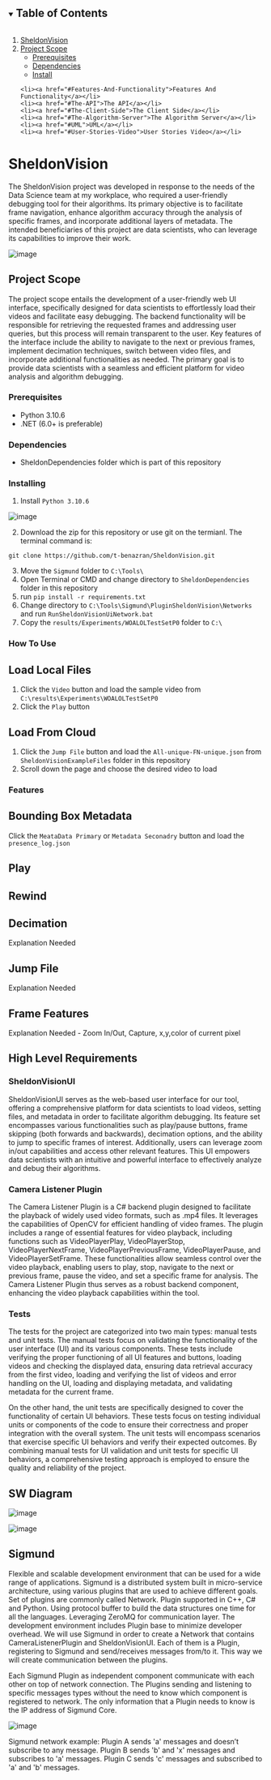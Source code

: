 <!-- TABLE OF CONTENTS -->
<details open="open">
  <summary><h2 style="display: inline-block">Table of Contents</h2></summary>
  <ol>
    <li>
      <a href="#SheldonVision">SheldonVision</a>
    </li>
    <li>
      <a href="#project-scope">Project Scope</a>
      <ul>
        <li><a href="#prerequisites">Prerequisites</a></li>
        <li><a href="#dependencies">Dependencies</a></li>
        <li><a href="#installing">Install</a></li>
      </ul>
    </li>
    
    <li><a href="#Features-And-Functionality">Features And Functionality</a></li>
    <li><a href="#The-API">The API</a></li>
    <li><a href="#The-Client-Side">The Client Side</a></li>
    <li><a href="#The-Algorithm-Server">The Algorithm Server</a></li>
    <li><a href="#UML">UML</a></li>
    <li><a href="#User-Stories-Video">User Stories Video</a></li>
  </ol>
</details>

<!-- SheldonVision -->
# SheldonVision

The SheldonVision project was developed in response to the needs of the Data Science team at my workplace, who required a user-friendly debugging tool for their algorithms. Its primary objective is to facilitate frame navigation, enhance algorithm accuracy through the analysis of specific frames, and incorporate additional layers of metadata. The intended beneficiaries of this project are data scientists, who can leverage its capabilities to improve their work.

![image](https://github.com/t-benazran/SheldonVision/assets/72923818/0167b3b4-2b8b-434d-9e9a-97d0e5b20764)


## Project Scope

The project scope entails the development of a user-friendly web UI interface, specifically designed for data scientists to effortlessly load their videos and facilitate easy debugging. The backend functionality will be responsible for retrieving the requested frames and addressing user queries, but this process will remain transparent to the user. Key features of the interface include the ability to navigate to the next or previous frames, implement decimation techniques, switch between video files, and incorporate additional functionalities as needed. The primary goal is to provide data scientists with a seamless and efficient platform for video analysis and algorithm debugging.


### Prerequisites

* Python 3.10.6
* .NET (6.0+ is preferable)

### Dependencies

* SheldonDependencies folder which is part of this repository

### Installing
1. Install ``` Python 3.10.6 ``` 

  ![image](https://github.com/t-benazran/SheldonVision/assets/112501531/150aa904-0a21-4bb3-843c-b89c9d2de3e3)

2. Download the zip for this repository or use git on the termianl. The terminal command is:
```
git clone https://github.com/t-benazran/SheldonVision.git
```

3. Move the ``` Sigmund ``` folder to ``` C:\Tools\ ```
4. Open Terminal or CMD and change directory to ``` SheldonDependencies ``` folder in this repository
5. run ``` pip install -r requirements.txt ```
6. Change directory to ``` C:\Tools\Sigmund\PluginSheldonVision\Networks ``` and run ``` RunSheldonVisionUiNetwork.bat ```
7. Copy the ``` results/Experiments/WOALOLTestSetP0 ``` folder to ``` C:\ ```

### How To Use
## Load Local Files
1. Click the ``` Video ``` button and load the sample video from ``` C:\results\Experiments\WOALOLTestSetP0 ```
2. Click the ``` Play ``` button

## Load From Cloud
1. Click the ``` Jump File ``` button and load the ``` All-unique-FN-unique.json ``` from ``` SheldonVisionExampleFiles ``` folder in this repository
2. Scroll down the page and choose the desired video to load

### Features
## Bounding Box Metadata
Click the ``` MeataData Primary ``` or ``` Metadata Seconadry ``` button and load the ``` presence_log.json ```

## Play

## Rewind

## Decimation
Explanation Needed

## Jump File
Explanation Needed

## Frame Features
Explanation Needed - Zoom In/Out, Capture, x,y,color of current pixel


## High Level Requirements
### SheldonVisionUI
SheldonVisionUI serves as the web-based user interface for our tool, offering a comprehensive platform for data scientists to load videos, setting files, and metadata in order to facilitate algorithm debugging. Its feature set encompasses various functionalities such as play/pause buttons, frame skipping (both forwards and backwards), decimation options, and the ability to jump to specific frames of interest. Additionally, users can leverage zoom in/out capabilities and access other relevant features. This UI empowers data scientists with an intuitive and powerful interface to effectively analyze and debug their algorithms.

### Camera Listener Plugin
The Camera Listener Plugin is a C# backend plugin designed to facilitate the playback of widely used video formats, such as .mp4 files. It leverages the capabilities of OpenCV for efficient handling of video frames. The plugin includes a range of essential features for video playback, including functions such as VideoPlayerPlay, VideoPlayerStop, VideoPlayerNextFrame, VideoPlayerPreviousFrame, VideoPlayerPause, and VideoPlayerSetFrame. These functionalities allow seamless control over the video playback, enabling users to play, stop, navigate to the next or previous frame, pause the video, and set a specific frame for analysis. The Camera Listener Plugin thus serves as a robust backend component, enhancing the video playback capabilities within the tool.

### Tests
The tests for the project are categorized into two main types: manual tests and unit tests. The manual tests focus on validating the functionality of the user interface (UI) and its various components. These tests include verifying the proper functioning of all UI features and buttons, loading videos and checking the displayed data, ensuring data retrieval accuracy from the first video, loading and verifying the list of videos and error handling on the UI, loading and displaying metadata, and validating metadata for the current frame.

On the other hand, the unit tests are specifically designed to cover the functionality of certain UI behaviors. These tests focus on testing individual units or components of the code to ensure their correctness and proper integration with the overall system. The unit tests will encompass scenarios that exercise specific UI behaviors and verify their expected outcomes.
By combining manual tests for UI validation and unit tests for specific UI behaviors, a comprehensive testing approach is employed to ensure the quality and reliability of the project.

## SW Diagram
![image](https://github.com/t-benazran/SheldonVision/assets/72923818/d1ee98dd-e619-4347-96ba-a9a533f5aacf)

![image](https://github.com/t-benazran/SheldonVision/assets/72923818/1dd68b02-acef-4a8c-b254-8d845dccc208)

## Sigmund
Flexible and scalable development environment that can be used for a wide range of applications. Sigmund is a distributed system built in micro-service architecture, using various plugins that are used to achieve different goals. Set of plugins are commonly called Network.
Plugin supported in C++, C# and Python. Using protocol buffer to build the data structures one time for all the languages. Leveraging ZeroMQ for communication layer.
The development environment includes Plugin base to minimize developer overhead.
We will use Sigmund in order to create a Network that contains CameraListenerPlugin and SheldonVisionUI. Each of them is a Plugin, registering to Sigmund and send/receives messages from/to it. This way we will create communication between the plugins.

Each Sigmund Plugin as independent component communicate with each other on top of network connection. The Plugins sending and listening to specific messages types without the need to know which component is registered to network. The only information that a Plugin needs to know is the IP address of Sigmund Core.

![image](https://github.com/t-benazran/SheldonVision/assets/72923818/4f8e84e3-50d4-44c7-bee6-d8482bff2edf)

Sigmund network example:
Plugin A sends 'a' messages and doesn’t subscribe to any message.
Plugin B sends 'b' and 'x' messages and subscribes to 'a' messages.
Plugin C sends 'c' messages and subscribed to 'a' and 'b' messages.
